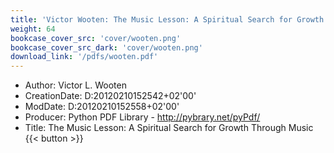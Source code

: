 ```yaml
---
title: 'Victor Wooten: The Music Lesson: A Spiritual Search for Growth Through Music'
weight: 64
bookcase_cover_src: 'cover/wooten.png'
bookcase_cover_src_dark: 'cover/wooten.png'
download_link: '/pdfs/wooten.pdf'
---
```


- Author: Victor L. Wooten
- CreationDate: D:20120210152542+02'00'
- ModDate: D:20120210152558+02'00'
- Producer: Python PDF Library - http://pybrary.net/pyPdf/
- Title: The Music Lesson: A Spiritual Search for Growth Through Music
{{< button >}}
